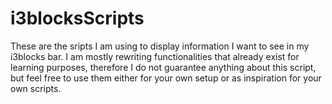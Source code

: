 # i3blocksScripts
These are the sripts I am using to display information I want to see in my i3blocks bar.
I am mostly rewriting functionalities that already exist for learning purposes, therefore I do not guarantee anything about this script, but feel free to use them either for your own setup or as inspiration for your own scripts.

